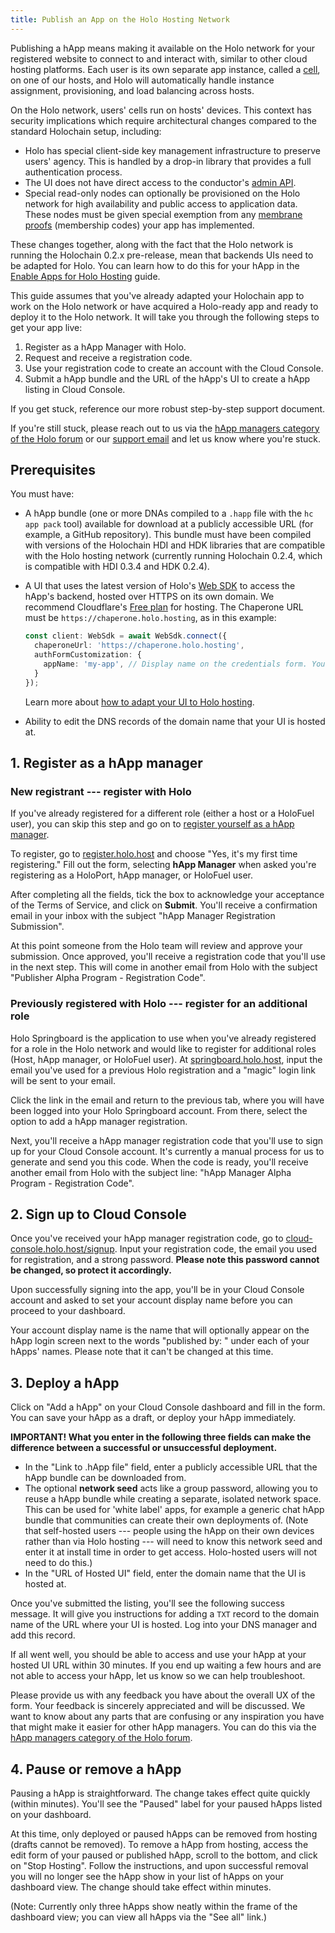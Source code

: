 ```yaml
---
title: Publish an App on the Holo Hosting Network
---
```


Publishing a hApp means making it available on the Holo network for your registered website to connect to and interact with, similar to other cloud hosting platforms. Each user is its own separate app instance, called a [cell](/glossary/#cell), on one of our hosts, and Holo will automatically handle instance assignment, provisioning, and load balancing across hosts.

On the Holo network, users' cells run on hosts' devices. This context has security implications which require architectural changes compared to the standard Holochain setup, including:

* Holo has special client-side key management infrastructure to preserve users' agency. This is handled by a drop-in library that provides a full authentication process.
* The UI does not have direct access to the conductor's [admin API](https://docs.rs/holochain_conductor_api/latest/holochain_conductor_api/enum.AdminRequest.html).
* Special read-only nodes can optionally be provisioned on the Holo network for high availability and public access to application data. These nodes must be given special exemption from any [membrane proofs](/glossary/#membrane-proof) (membership codes) your app has implemented.

These changes together, along with the fact that the Holo network is running the Holochain 0.2.x pre-release, mean that backends UIs need to be adapted for Holo. You can learn how to do this for your hApp in the [Enable Apps for Holo Hosting](/references/enable-holo/) guide.

This guide assumes that you've already adapted your Holochain app to work on the Holo network or have acquired a Holo-ready app and ready to deploy it to the Holo network. It will take you through the following steps to get your app live:

1. Register as a hApp Manager with Holo.
2. Request and receive a registration code.
3. Use your registration code to create an account with the Cloud Console.
4. Submit a hApp bundle and the URL of the hApp's UI to create a hApp listing in Cloud Console.

If you get stuck, reference our more robust step-by-step support document.

If you're still stuck, please reach out to us via the [hApp managers category of the Holo forum](https://forum.holo.host/c/happ-managers/64) or our [support email](mailto:help@holo.host) and let us know where you're stuck.

## Prerequisites

You must have:

* A hApp bundle (one or more DNAs compiled to a `.happ` file with the `hc app pack` tool) available for download at a publicly accessible URL (for example, a GitHub repository). This bundle must have been compiled with versions of the Holochain HDI and HDK libraries that are compatible with the Holo hosting network (currently running Holochain 0.2.4, which is compatible with HDI 0.3.4 and HDK 0.2.4).
* A UI that uses the latest version of Holo's [Web SDK](https://github.com/Holo-Host/web-sdk) to access the hApp's backend, hosted over HTTPS on its own domain. We recommend Cloudflare's [Free plan](https://www.cloudflare.com/en-ca/plans/free/) for hosting. The Chaperone URL must be `https://chaperone.holo.hosting`, as in this example:

    ```typescript
    const client: WebSdk = await WebSdk.connect({
      chaperoneUrl: 'https://chaperone.holo.hosting',
      authFormCustomization: {
        appName: 'my-app', // Display name on the credentials form. You can also set it in Cloud Console when deploying
      }
    });
    ```

    Learn more about [how to adapt your UI to Holo hosting](/references/enable-holo/#migrate-from-a-pure-holochain-app).
* Ability to edit the DNS records of the domain name that your UI is hosted at.

## 1. Register as a hApp manager

### New registrant --- register with Holo

If you've already registered for a different role (either a host or a HoloFuel user), you can skip this step and go on to [register yourself as a hApp manager](#).

To register, go to [register.holo.host](https://register.holo.host) and choose "Yes, it's my first time registering." Fill out the form, selecting **hApp Manager** when asked you're registering as a HoloPort, hApp manager, or HoloFuel user.

After completing all the fields, tick the box to acknowledge your acceptance of the Terms of Service, and click on **Submit**. You'll receive a confirmation email in your inbox with the subject "hApp Manager Registration Submission".

At this point someone from the Holo team will review and approve your submission. Once approved, you'll receive a registration code that you'll use in the next step. This will come in another email from Holo with the subject "Publisher Alpha Program - Registration Code".

### Previously registered with Holo --- register for an additional role

Holo Springboard is the application to use when you've already registered for a role in the Holo network and would like to register for additional roles (Host, hApp manager, or HoloFuel user). At [springboard.holo.host](https://springboard.holo.host), input the email you've used for a previous Holo registration and a "magic" login link will be sent to your email.

Click the link in the email and return to the previous tab, where you will have been logged into your Holo Springboard account. From there, select the option to add a hApp manager registration.

Next, you'll receive a hApp manager registration code that you'll use to sign up for your Cloud Console account. It's currently a manual process for us to generate and send you this code. When the code is ready, you'll receive another email from Holo with the subject line: "hApp Manager Alpha Program - Registration Code".

## 2. Sign up to Cloud Console

Once you've received your hApp manager registration code, go to [cloud-console.holo.host/signup](https://cloud-console.holo.host/signup). Input your registration code, the email you used for registration, and a strong password. **Please note this password cannot be changed, so protect it accordingly.**

Upon successfully signing into the app, you'll be in your Cloud Console account and asked to set your account display name before you can proceed to your dashboard.

Your account display name is the name that will optionally appear on the hApp login screen next to the words "published by: " under each of your hApps' names. Please note that it can't be changed at this time.

## 3. Deploy a hApp

Click on "Add a hApp" on your Cloud Console dashboard and fill in the form. You can save your hApp as a draft, or deploy your hApp immediately.

**IMPORTANT! What you enter in the following three fields can make the difference between a successful or unsuccessful deployment.**

* In the "Link to .hApp file" field, enter a publicly accessible URL that the hApp bundle can be downloaded from.
* The optional **network seed** acts like a group password, allowing you to reuse a hApp bundle while creating a separate, isolated network space. This can be used for 'white label' apps, for example a generic chat hApp bundle that communities can create their own deployments of. (Note that self-hosted users --- people using the hApp on their own devices rather than via Holo hosting --- will need to know this network seed and enter it at install time in order to get access. Holo-hosted users will not need to do this.)
* In the "URL of Hosted UI" field, enter the domain name that the UI is hosted at.

Once you've submitted the listing, you'll see the following success message. It will give you instructions for adding a `TXT` record to the domain name of the URL where your UI is hosted. Log into your DNS manager and add this record.

If all went well, you should be able to access and use your hApp at your hosted UI URL within 30 minutes. If you end up waiting a few hours and are not able to access your hApp, let us know so we can help troubleshoot.

Please provide us with any feedback you have about the overall UX of the form. Your feedback is sincerely appreciated and will be discussed. We want to know about any parts that are confusing or any inspiration you have that might make it easier for other hApp managers. You can do this via the [hApp managers category of the Holo forum](https://forum.holo.host/c/happ-managers/64).

## 4. Pause or remove a hApp

Pausing a hApp is straightforward. The change takes effect quite quickly (within minutes). You'll see the "Paused" label for your paused hApps listed on your dashboard.

At this time, only deployed or paused hApps can be removed from hosting (drafts cannot be removed). To remove a hApp from hosting, access the edit form of your paused or published hApp, scroll to the bottom, and click on "Stop Hosting". Follow the instructions, and upon successful removal you will no longer see the hApp show in your list of hApps on your dashboard view. The change should take effect within minutes.

(Note: Currently only three hApps show neatly within the frame of the dashboard view; you can view all hApps via the "See all" link.)